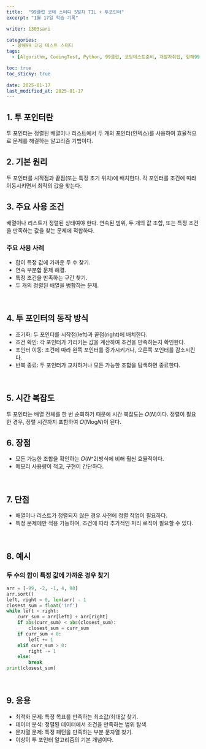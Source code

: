 ```yaml
---
title:  "99클럽 코테 스터디 5일차 TIL + 투포인터"
excerpt: "1월 17일 학습 기록"

writer: 1303sari

categories:
  - 항해99 코딩 테스트 스터디
tags:
  - [Algorithm, CodingTest, Python, 99클럽, 코딩테스트준비, 개발자취업, 항해99, TIL]

toc: true
toc_sticky: true
 
date: 2025-01-17
last_modified_at: 2025-01-17
---
```


## 1. 투 포인터란
투 포인터는 정렬된 배열이나 리스트에서 두 개의 포인터(인덱스)를 사용하여 효율적으로 문제를 해결하는 알고리즘 기법이다.
<BR>

## 2. 기본 원리

두 포인터를 시작점과 끝점(또는 특정 초기 위치)에 배치한다.
각 포인터를 조건에 따라 이동시키면서 최적의 값을 찾는다.
<BR>

## 3. 주요 사용 조건

배열이나 리스트가 정렬된 상태여야 한다.
연속된 범위, 두 개의 값 조합, 또는 특정 조건을 만족하는 값을 찾는 문제에 적합하다.
### 주요 사용 사례

- 합이 특정 값에 가까운 두 수 찾기.
- 연속 부분합 문제 해결.
- 특정 조건을 만족하는 구간 찾기.
- 두 개의 정렬된 배열을 병합하는 문제.
<BR>

## 4. 투 포인터의 동작 방식

- 초기화: 두 포인터를 시작점(left)과 끝점(right)에 배치한다.
- 조건 확인: 각 포인터가 가리키는 값을 계산하여 조건을 만족하는지 확인한다.
- 포인터 이동: 조건에 따라 왼쪽 포인터를 증가시키거나, 오른쪽 포인터를 감소시킨다.
- 반복 종료: 두 포인터가 교차하거나 모든 가능한 조합을 탐색하면 종료한다.
<BR>

## 5. 시간 복잡도

투 포인터는 배열 전체를 한 번 순회하기 때문에 시간 복잡도는 𝑂(𝑁)이다.
정렬이 필요한 경우, 정렬 시간까지 포함하여 𝑂(𝑁log𝑁)이 된다.
<BR>

## 6. 장점

- 모든 가능한 조합을 확인하는 𝑂(𝑁^2)방식에 비해 훨씬 효율적이다.
- 메모리 사용량이 적고, 구현이 간단하다.
<BR>

## 7. 단점

- 배열이나 리스트가 정렬되지 않은 경우 사전에 정렬 작업이 필요하다.
- 특정 문제에만 적용 가능하며, 조건에 따라 추가적인 처리 로직이 필요할 수 있다.
<BR>

## 8. 예시

### 두 수의 합이 특정 값에 가까운 경우 찾기
```python
arr = [-99, -2, -1, 4, 98]
arr.sort()
left, right = 0, len(arr) - 1
closest_sum = float('inf')
while left < right:
    curr_sum = arr[left] + arr[right]
    if abs(curr_sum) < abs(closest_sum):
        closest_sum = curr_sum
    if curr_sum < 0:
        left += 1
    elif curr_sum > 0:
        right -= 1
    else:
        break
print(closest_sum)
```
<BR>

## 9. 응용
- 최적화 문제: 특정 목표를 만족하는 최소값/최대값 찾기.
- 데이터 분석: 정렬된 데이터에서 조건을 만족하는 범위 탐색.
- 문자열 문제: 특정 패턴을 만족하는 부분 문자열 찾기.
- 이상이 투 포인터 알고리즘의 기본 개념이다.